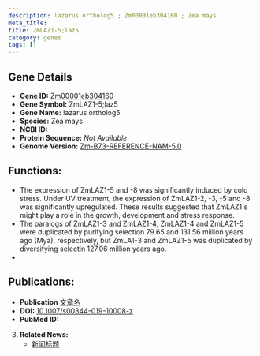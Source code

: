 ```yaml
---
description: lazarus ortholog5 ; Zm00001eb304160 ; Zea mays
meta_title:
title: ZmLAZ1-5;laz5
category: genes
tags: []
---
```


## Gene Details
- **Gene ID:**	[Zm00001eb304160](https://www.maizegdb.org/gene_center/gene/Zm00001eb304160)
- **Gene Symbol:** ZmLAZ1-5;laz5
- **Gene Name:** lazarus ortholog5
- **Species:** Zea mays
- **NCBI ID:** [  ]()
- **Protein Sequence:** *Not Available*
- **Genome Version:** [Zm-B73-REFERENCE-NAM-5.0](https://www.maizegdb.org/genome/assembly/Zm-B73-REFERENCE-NAM-5.0)

## Functions:
   - The expression of ZmLAZ1-5 and -8 was significantly induced by cold stress. Under UV treatment, the expression of ZmLAZ1-2, -3, -5 and -8 was significantly upregulated. These results suggested that ZmLAZ1 s might play a role in the growth, development and stress response.
   - The paralogs of ZmLAZ1-3 and ZmLAZ1-4, ZmLAZ1-4 and ZmLAZ1-5 were duplicated by purifying selection 79.65 and 131.56 million years ago (Mya), respectively, but ZmLA1-3 and ZmLAZ1-5 was duplicated by diversifying selectin 127.06 million years ago.
   - 

## Publications:
   - **Publication** [文章名](https://link.springer.com/article/10.1007/s00344-019-10008-z)
   - **DOI:** [10.1007/s00344-019-10008-z](https://link.springer.com/article/10.1007/s00344-019-10008-z)
   - **PubMed ID:** [](https://pubmed.ncbi.nlm.nih.gov//)

3. **Related News:**
   - [新闻标题]()
